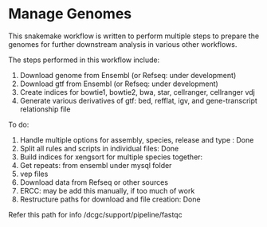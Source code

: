 # Manage Genomes
This snakemake workflow is written to perform multiple steps to prepare the genomes for further downstream analysis in various other workflows.

The steps performed in this workflow include:

1. Download genome from Ensembl (or Refseq: under development)
2. Download gtf from Ensembl (or Refseq: under development)
3. Create indices for bowtie1, bowtie2, bwa, star, cellranger, cellranger vdj
4. Generate various derivatives of gtf: bed, refflat, igv, and gene-transcript relationship file

To do:

1. Handle multiple options for assembly, species, release and type : Done
2. Split all rules and scripts in individual files: Done
3. Build indices for xengsort for multiple species together: 
4. Get repeats: from ensembl under mysql folder
5. vep files
6. Download data from Refseq or other sources
7. ERCC: may be add this manually, if too much of work
8. Restructure paths for download and file creation: Done


Refer this path for info /dcgc/support/pipeline/fastqc 